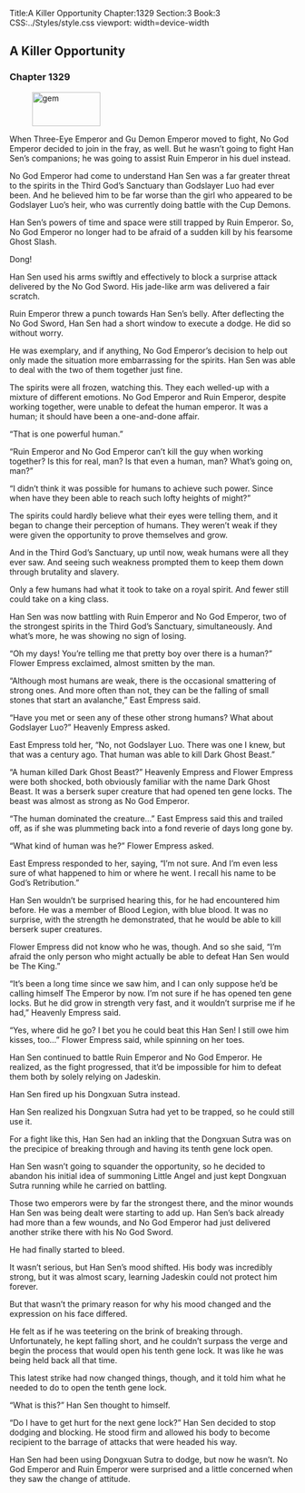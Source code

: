 Title:A Killer Opportunity 
Chapter:1329 
Section:3 
Book:3 
CSS:../Styles/style.css 
viewport: width=device-width
  
## A Killer Opportunity
### Chapter 1329
  
<figure>
	<img src="../Images/gem.gif" alt="gem" id="gem" width="120" height="60" />
</figure>
  

  
When Three-Eye Emperor and Gu Demon Emperor moved to fight, No God Emperor decided to join in the fray, as well. But he wasn’t going to fight Han Sen’s companions; he was going to assist Ruin Emperor in his duel instead.

No God Emperor had come to understand Han Sen was a far greater threat to the spirits in the Third God’s Sanctuary than Godslayer Luo had ever been. And he believed him to be far worse than the girl who appeared to be Godslayer Luo’s heir, who was currently doing battle with the Cup Demons.

Han Sen’s powers of time and space were still trapped by Ruin Emperor. So, No God Emperor no longer had to be afraid of a sudden kill by his fearsome Ghost Slash.

Dong!

Han Sen used his arms swiftly and effectively to block a surprise attack delivered by the No God Sword. His jade-like arm was delivered a fair scratch.

Ruin Emperor threw a punch towards Han Sen’s belly. After deflecting the No God Sword, Han Sen had a short window to execute a dodge. He did so without worry.

He was exemplary, and if anything, No God Emperor’s decision to help out only made the situation more embarrassing for the spirits. Han Sen was able to deal with the two of them together just fine.

The spirits were all frozen, watching this. They each welled-up with a mixture of different emotions. No God Emperor and Ruin Emperor, despite working together, were unable to defeat the human emperor. It was a human; it should have been a one-and-done affair.

“That is one powerful human.”

“Ruin Emperor and No God Emperor can’t kill the guy when working together? Is this for real, man? Is that even a human, man? What’s going on, man?”

“I didn’t think it was possible for humans to achieve such power. Since when have they been able to reach such lofty heights of might?”

The spirits could hardly believe what their eyes were telling them, and it began to change their perception of humans. They weren’t weak if they were given the opportunity to prove themselves and grow.

And in the Third God’s Sanctuary, up until now, weak humans were all they ever saw. And seeing such weakness prompted them to keep them down through brutality and slavery.

Only a few humans had what it took to take on a royal spirit. And fewer still could take on a king class.

Han Sen was now battling with Ruin Emperor and No God Emperor, two of the strongest spirits in the Third God’s Sanctuary, simultaneously. And what’s more, he was showing no sign of losing.

“Oh my days! You’re telling me that pretty boy over there is a human?” Flower Empress exclaimed, almost smitten by the man.

“Although most humans are weak, there is the occasional smattering of strong ones. And more often than not, they can be the falling of small stones that start an avalanche,” East Empress said.

“Have you met or seen any of these other strong humans? What about Godslayer Luo?” Heavenly Empress asked.

East Empress told her, “No, not Godslayer Luo. There was one I knew, but that was a century ago. That human was able to kill Dark Ghost Beast.”

“A human killed Dark Ghost Beast?” Heavenly Empress and Flower Empress were both shocked, both obviously familiar with the name Dark Ghost Beast. It was a berserk super creature that had opened ten gene locks. The beast was almost as strong as No God Emperor.

“The human dominated the creature…” East Empress said this and trailed off, as if she was plummeting back into a fond reverie of days long gone by.

“What kind of human was he?” Flower Empress asked.

East Empress responded to her, saying, “I’m not sure. And I’m even less sure of what happened to him or where he went. I recall his name to be God’s Retribution.”

Han Sen wouldn’t be surprised hearing this, for he had encountered him before. He was a member of Blood Legion, with blue blood. It was no surprise, with the strength he demonstrated, that he would be able to kill berserk super creatures.

Flower Empress did not know who he was, though. And so she said, “I’m afraid the only person who might actually be able to defeat Han Sen would be The King.”

“It’s been a long time since we saw him, and I can only suppose he’d be calling himself The Emperor by now. I’m not sure if he has opened ten gene locks. But he did grow in strength very fast, and it wouldn’t surprise me if he had,” Heavenly Empress said.

“Yes, where did he go? I bet you he could beat this Han Sen! I still owe him kisses, too…” Flower Empress said, while spinning on her toes.

Han Sen continued to battle Ruin Emperor and No God Emperor. He realized, as the fight progressed, that it’d be impossible for him to defeat them both by solely relying on Jadeskin.

Han Sen fired up his Dongxuan Sutra instead.

Han Sen realized his Dongxuan Sutra had yet to be trapped, so he could still use it.

For a fight like this, Han Sen had an inkling that the Dongxuan Sutra was on the precipice of breaking through and having its tenth gene lock open.

Han Sen wasn’t going to squander the opportunity, so he decided to abandon his initial idea of summoning Little Angel and just kept Dongxuan Sutra running while he carried on battling.

Those two emperors were by far the strongest there, and the minor wounds Han Sen was being dealt were starting to add up. Han Sen’s back already had more than a few wounds, and No God Emperor had just delivered another strike there with his No God Sword.

He had finally started to bleed.

It wasn’t serious, but Han Sen’s mood shifted. His body was incredibly strong, but it was almost scary, learning Jadeskin could not protect him forever.

But that wasn’t the primary reason for why his mood changed and the expression on his face differed.

He felt as if he was teetering on the brink of breaking through. Unfortunately, he kept falling short, and he couldn’t surpass the verge and begin the process that would open his tenth gene lock. It was like he was being held back all that time.

This latest strike had now changed things, though, and it told him what he needed to do to open the tenth gene lock.

“What is this?” Han Sen thought to himself.

“Do I have to get hurt for the next gene lock?” Han Sen decided to stop dodging and blocking. He stood firm and allowed his body to become recipient to the barrage of attacks that were headed his way.

Han Sen had been using Dongxuan Sutra to dodge, but now he wasn’t. No God Emperor and Ruin Emperor were surprised and a little concerned when they saw the change of attitude.